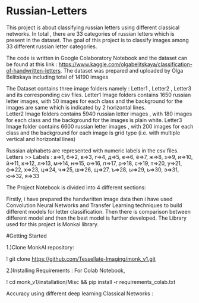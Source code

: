 # Russian-Letters
This project is about classifying russian letters using different classical networks. In total , there are 33 categories of russian letters which is present in the dataset.
The goal of this project is to classify images among 33 different russian letter categories.

The code is written in Google Colaboratory Notebook and the dataset can be found at this link : https://www.kaggle.com/olgabelitskaya/classification-of-handwritten-letters.
The dataset was prepared and uploaded by Olga Belitskaya including total of 14190 images

The Dataset contains three image folders namely : Letter1 , Letter2 , Letter3 and its corresponding csv files.
Letter1 Image folders contains 1650 russian letter images, with 50 images for each class and the background for the images are same which is indicated by 2 horizontal lines.  
Letter2 Image folders contains 5940 russian letter images , with 180 images for each class and the background for the images is plain white.
Letter3 Image folder contains 6600 russian letter images ,  with 200 images for each class and the background for each image is grid type (i.e. with multiple vertical and horizontal lines)

Russian alphabets are represented with numeric labels in the csv files.
Letters >> Labels :
а=>1, б=>2, в=>3, г=>4, д=>5, е=>6, ё=>7, ж=>8, з=>9, и=>10,
й=>11, к=>12, л=>13, м=>14, н=>15, о=>16, п=>17, р=>18, с=>19, т=>20,
у=>21, ф=>22, х=>23, ц=>24, ч=>25, ш=>26, щ=>27, ъ=>28, ы=>29, ь=>30,
э=>31, ю=>32, я=>33

The Project Notebook is divided into 4 different sections:


Firstly, i have prepared the handwritten image data then i have used Convolution Neural Networks and Transfer Learning techniques to build different models for letter classification.
Then there is comparison between different model and then the best model is further developed.
The Library used for this project is Monkai library.

#Getting Started 

1.)Clone MonkAI repository:

 ! git clone https://github.com/Tessellate-Imaging/monk_v1.git

2.)Installing Requirements :
For Colab Notebook,

! cd monk_v1/installation/Misc && pip install -r requirements_colab.txt


Accuracy using different deep learning Classical Networks :













